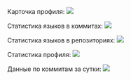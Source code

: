 Карточка профиля: 
![](https://github-profile-summary-cards.vercel.app/api/cards/profile-details?username=vladislav-gh-dump&theme=solarized_dark)

Статистика языков в коммитах:
![](https://github-profile-summary-cards.vercel.app/api/cards/most-commit-language?username=vladislav-gh-dump&theme=solarized_dark)

Статистика языков в репозиториях:
![](https://github-profile-summary-cards.vercel.app/api/cards/repos-per-language?username=vladislav-gh-dump&theme=solarized_dark)

Статистика профиля:
![](https://github-profile-summary-cards.vercel.app/api/cards/stats?username=vladislav-gh-dump&theme=solarized_dark)

Данные по коммитам за сутки:
![](https://github-profile-summary-cards.vercel.app/api/cards/productive-time?username=vladislav-gh-dump&theme=solarized_dark)
